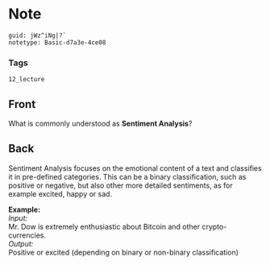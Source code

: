 # Note
```
guid: jWz^iNg|?`
notetype: Basic-d7a3e-4ce08
```

### Tags
```
12_lecture
```

## Front
What is commonly understood as <b>Sentiment Analysis</b>?

## Back
Sentiment Analysis focuses on the emotional content of a text and classifies it in pre-defined categories. This can be a binary classification, such as positive or negative, but also other more detailed sentiments, as for example excited, happy or sad.<div>
</div><div><b>Example:</b></div><div><i>Input:</i></div><div>Mr. Dow is extremely enthusiastic about Bitcoin and other crypto-currencies.</div><div>
</div><div><i>Output:</i></div><div>Positive or excited (depending on binary or non-binary classification)</div><div>
</div>
